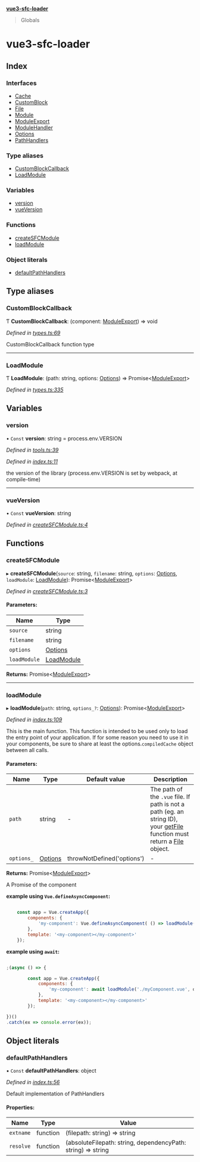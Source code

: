 **[vue3-sfc-loader](README.md)**

> Globals

# vue3-sfc-loader

## Index

### Interfaces

* [Cache](interfaces/cache.md)
* [CustomBlock](interfaces/customblock.md)
* [File](interfaces/file.md)
* [Module](interfaces/module.md)
* [ModuleExport](interfaces/moduleexport.md)
* [ModuleHandler](interfaces/modulehandler.md)
* [Options](interfaces/options.md)
* [PathHandlers](interfaces/pathhandlers.md)

### Type aliases

* [CustomBlockCallback](README.md#customblockcallback)
* [LoadModule](README.md#loadmodule)

### Variables

* [version](README.md#version)
* [vueVersion](README.md#vueversion)

### Functions

* [createSFCModule](README.md#createsfcmodule)
* [loadModule](README.md#loadmodule)

### Object literals

* [defaultPathHandlers](README.md#defaultpathhandlers)

## Type aliases

### CustomBlockCallback

Ƭ  **CustomBlockCallback**: (component: [ModuleExport](interfaces/moduleexport.md)) => void

*Defined in [types.ts:69](https://github.com/FranckFreiburger/vue3-sfc-loader/blob/f112c45/src/types.ts#L69)*

CustomBlockCallback function type

___

### LoadModule

Ƭ  **LoadModule**: (path: string, options: [Options](interfaces/options.md)) => Promise<[ModuleExport](interfaces/moduleexport.md)\>

*Defined in [types.ts:335](https://github.com/FranckFreiburger/vue3-sfc-loader/blob/f112c45/src/types.ts#L335)*

## Variables

### version

• `Const` **version**: string = process.env.VERSION

*Defined in [tools.ts:39](https://github.com/FranckFreiburger/vue3-sfc-loader/blob/f112c45/src/tools.ts#L39)*

*Defined in [index.ts:11](https://github.com/FranckFreiburger/vue3-sfc-loader/blob/f112c45/src/index.ts#L11)*

the version of the library (process.env.VERSION is set by webpack, at compile-time)

___

### vueVersion

• `Const` **vueVersion**: string

*Defined in [createSFCModule.ts:4](https://github.com/FranckFreiburger/vue3-sfc-loader/blob/f112c45/src/createSFCModule.ts#L4)*

## Functions

### createSFCModule

▸ **createSFCModule**(`source`: string, `filename`: string, `options`: [Options](interfaces/options.md), `loadModule`: [LoadModule](README.md#loadmodule)): Promise<[ModuleExport](interfaces/moduleexport.md)\>

*Defined in [createSFCModule.ts:3](https://github.com/FranckFreiburger/vue3-sfc-loader/blob/f112c45/src/createSFCModule.ts#L3)*

#### Parameters:

Name | Type |
------ | ------ |
`source` | string |
`filename` | string |
`options` | [Options](interfaces/options.md) |
`loadModule` | [LoadModule](README.md#loadmodule) |

**Returns:** Promise<[ModuleExport](interfaces/moduleexport.md)\>

___

### loadModule

▸ **loadModule**(`path`: string, `options_?`: [Options](interfaces/options.md)): Promise<[ModuleExport](interfaces/moduleexport.md)\>

*Defined in [index.ts:109](https://github.com/FranckFreiburger/vue3-sfc-loader/blob/f112c45/src/index.ts#L109)*

This is the main function.
This function is intended to be used only to load the entry point of your application.
If for some reason you need to use it in your components, be sure to share at least the options.`compiledCache` object between all calls.

#### Parameters:

Name | Type | Default value | Description |
------ | ------ | ------ | ------ |
`path` | string | - | The path of the `.vue` file. If path is not a path (eg. an string ID), your [getFile](interfaces/options.md#getfile) function must return a [File](interfaces/file.md) object. |
`options_` | [Options](interfaces/options.md) | throwNotDefined('options') | - |

**Returns:** Promise<[ModuleExport](interfaces/moduleexport.md)\>

A Promise of the component

**example using `Vue.defineAsyncComponent`:**

```javascript

	const app = Vue.createApp({
		components: {
			'my-component': Vue.defineAsyncComponent( () => loadModule('./myComponent.vue', options) )
		},
		template: '<my-component></my-component>'
	});

```

**example using `await`:**

```javascript

;(async () => {

		const app = Vue.createApp({
			components: {
				'my-component': await loadModule('./myComponent.vue', options)
			},
			template: '<my-component></my-component>'
		});

})()
.catch(ex => console.error(ex));

```

## Object literals

### defaultPathHandlers

▪ `Const` **defaultPathHandlers**: object

*Defined in [index.ts:56](https://github.com/FranckFreiburger/vue3-sfc-loader/blob/f112c45/src/index.ts#L56)*

Default implementation of PathHandlers

#### Properties:

Name | Type | Value |
------ | ------ | ------ |
`extname` | function | (filepath: string) => string |
`resolve` | function | (absoluteFilepath: string, dependencyPath: string) => string |
